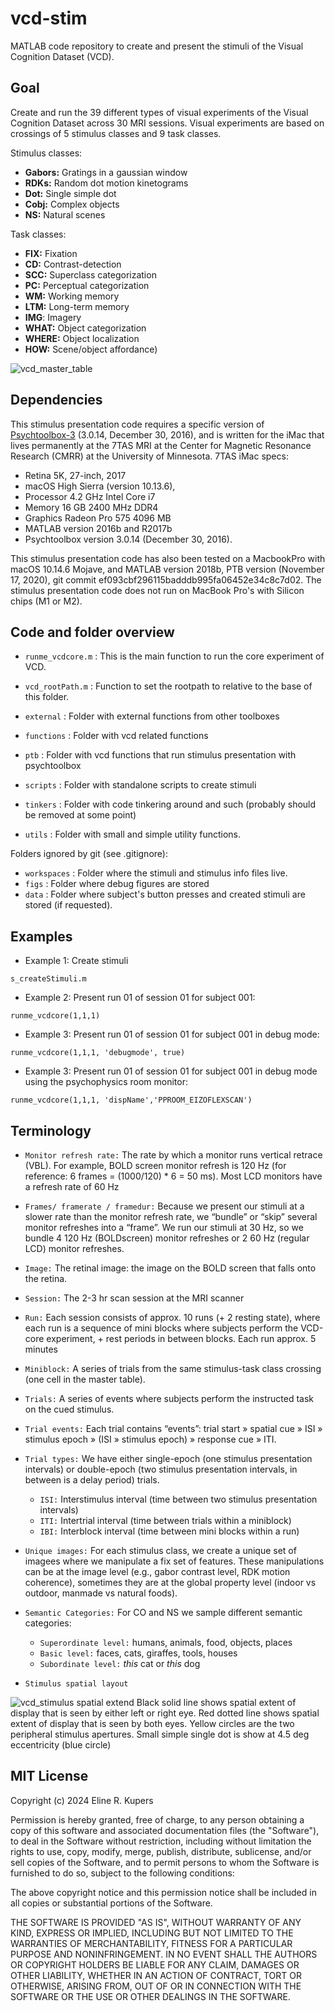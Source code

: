 # vcd-stim

MATLAB code repository to create and present the stimuli of the Visual Cognition Dataset (VCD).


## Goal

Create and run the 39 different types of visual experiments of the Visual Cognition Dataset across 30 MRI sessions. Visual experiments are based on crossings of 5 stimulus classes and 9 task classes.

Stimulus classes:
* **Gabors:** Gratings in a gaussian window
* **RDKs:** Random dot motion kinetograms 
* **Dot:** Single simple dot
* **Cobj:** Complex objects
* **NS:** Natural scenes

Task classes:
* **FIX:** Fixation
* **CD:** Contrast-detection
* **SCC:** Superclass categorization
* **PC:** Perceptual categorization
* **WM:** Working memory
* **LTM:** Long-term memory
* **IMG**: Imagery
* **WHAT:** Object categorization
* **WHERE:** Object localization
* **HOW:** Scene/object affordance)

![vcd_master_table](https://github.com/user-attachments/assets/87e1f9ff-ce71-4c62-9548-f9325a09a5c2)


## Dependencies
This stimulus presentation code requires a specific version of [Psychtoolbox-3](https://github.com/Psychtoolbox-3/Psychtoolbox-3) (3.0.14, December 30, 2016), and is written for the iMac that lives permanently at the 7TAS MRI at the Center for Magnetic Resonance Research (CMRR) at the University of Minnesota. 
7TAS iMac specs:
* Retina 5K, 27-inch, 2017
* macOS High Sierra (version 10.13.6), 
* Processor 4.2 GHz Intel Core i7
* Memory 16 GB 2400 MHz DDR4
* Graphics Radeon Pro 575 4096 MB
* MATLAB version 2016b and R2017b
* Psychtoolbox version 3.0.14 (December 30, 2016).

This stimulus presentation code has also been tested on a MacbookPro with macOS 10.14.6 Mojave, and MATLAB version 2018b, PTB version (November 17, 2020), git commit ef093cbf296115badddb995fa06452e34c8c7d02. The stimulus presentation code does not run on MacBook Pro's with Silicon chips (M1 or M2).


## Code and folder overview

* `runme_vcdcore.m`	:	This is the main function to run the core experiment of VCD.
* `vcd_rootPath.m` 	: 	Function to set the rootpath to relative to the base of this folder.

* `external`		:	Folder with external functions from other toolboxes	
* `functions`		:	Folder with vcd related functions 
* `ptb`			:	Folder with vcd functions that run stimulus presentation with psychtoolbox
* `scripts`		: 	Folder with standalone scripts to create stimuli
* `tinkers`		: 	Folder with code tinkering around and such (probably should be removed at some point)
* `utils` 		: 	Folder with small and simple utility functions.


Folders ignored by git (see .gitignore):
* `workspaces`		:	Folder where the stimuli and stimulus info files live.
* `figs`		: 	Folder where debug figures are stored
* `data` 		: 	Folder where subject's button presses and created stimuli are stored (if requested).


## Examples

* Example 1: Create stimuli
  
`s_createStimuli.m`

* Example 2: Present run 01 of session 01 for subject 001:
  
`runme_vcdcore(1,1,1)`

* Example 3: Present run 01 of session 01 for subject 001 in debug mode:
  
`runme_vcdcore(1,1,1, 'debugmode', true)`

* Example 3: Present run 01 of session 01 for subject 001 in debug mode using the psychophysics room monitor:
  
`runme_vcdcore(1,1,1, 'dispName','PPROOM_EIZOFLEXSCAN')`

## Terminology

* `Monitor refresh rate:` The rate by which a monitor runs vertical retrace (VBL). For example, BOLD screen monitor refresh is 120 Hz (for reference: 6 frames = (1000/120) * 6 = 50 ms). Most LCD monitors have a refresh rate of 60 Hz
* `Frames/ framerate / framedur:` Because we present our stimuli at a slower rate than the monitor refresh rate, we “bundle” or “skip” several monitor refreshes into a “frame”. We run our stimuli at 30 Hz, so we bundle 4 120 Hz (BOLDscreen) monitor refreshes or 2 60 Hz (regular LCD) monitor refreshes.
* `Image:`  The retinal image: the image on the BOLD screen that falls onto the retina.
* `Session:` The 2-3 hr scan session at the MRI scanner
* `Run:` Each session consists of approx. 10 runs (+ 2 resting state), where each run is a sequence of mini blocks where subjects perform the VCD-core experiment, + rest periods in between blocks.  Each run approx. 5 minutes
* `Miniblock:` A series of trials from the same stimulus-task class crossing (one cell in the master table).
* `Trials:` A series of events where subjects perform the instructed task on the cued stimulus. 
* `Trial events:` Each trial contains “events”: trial start » spatial cue » ISI » stimulus epoch » (ISI » stimulus epoch) »  response cue » ITI.
* `Trial types:` We have either single-epoch (one stimulus presentation intervals) or double-epoch (two stimulus presentation intervals, in between is a delay period) trials.
	* `ISI:` Interstimulus interval (time between two stimulus presentation intervals)
	* `ITI:` Intertrial interval (time between trials within a miniblock)
	* `IBI:` Interblock interval (time between mini blocks within a run)

* `Unique images:` For each stimulus class, we create a unique set of imagees where we manipulate a fix set of features. These manipulations can be at the image level (e.g., gabor contrast level, RDK motion coherence), sometimes they are at the global property level (indoor vs outdoor, manmade vs natural foods). 

* `Semantic Categories:` For CO and NS we sample different semantic categories:
	* `Superordinate level:` humans, animals, food, objects, places
	* `Basic level:` faces, cats, giraffes, tools, houses
	* `Subordinate level:`  *this* cat or *this* dog

* `Stimulus spatial layout`
  
![vcd_stimulus spatial extend](https://github.com/user-attachments/assets/70146c2c-b355-48f7-afc7-9ec5aefd0851)
Black solid line shows spatial extent of display that is seen by either left or right eye. 
Red dotted line shows spatial extent of display that is seen by both eyes.
Yellow circles are the two peripheral stimulus apertures. Small simple single dot is show at 4.5 deg eccentricity (blue circle)


## MIT License

Copyright (c) 2024 Eline R. Kupers

Permission is hereby granted, free of charge, to any person obtaining a copy
of this software and associated documentation files (the "Software"), to deal in the Software without restriction, including without limitation the rights to use, copy, modify, merge, publish, distribute, sublicense, and/or sell copies of the Software, and to permit persons to whom the Software is furnished to do so, subject to the following conditions:

The above copyright notice and this permission notice shall be included in all copies or substantial portions of the Software.

THE SOFTWARE IS PROVIDED "AS IS", WITHOUT WARRANTY OF ANY KIND, EXPRESS OR IMPLIED, INCLUDING BUT NOT LIMITED TO THE WARRANTIES OF MERCHANTABILITY, FITNESS FOR A PARTICULAR PURPOSE AND NONINFRINGEMENT. IN NO EVENT SHALL THE AUTHORS OR COPYRIGHT HOLDERS BE LIABLE FOR ANY CLAIM, DAMAGES OR OTHER LIABILITY, WHETHER IN AN ACTION OF CONTRACT, TORT OR OTHERWISE, ARISING FROM, OUT OF OR IN CONNECTION WITH THE SOFTWARE OR THE USE OR OTHER DEALINGS IN THE SOFTWARE.
